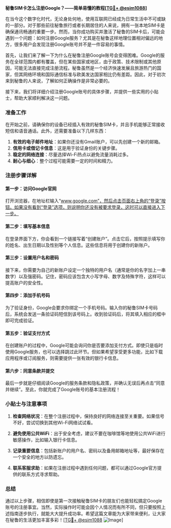 **秘鲁SIM卡怎么注册Google？——简单易懂的教程[[TG💪+ @esim1088](https://t.me/s/esim1088)]**

在当今这个数字化时代，无论身处何地，使用互联网已经成为日常生活中不可或缺的一部分。对于那些前往秘鲁旅行或者长期居住的人来说，拥有一张本地SIM卡是确保通讯畅通的重要一步。然而，当你成功购买并激活了秘鲁的SIM卡后，可能会遇到一个问题：如何注册Google服务？尤其是在秘鲁这样地理位置相对偏远的地方，很多用户会发现注册Google账号并不是一件容易的事情。

首先，让我们来了解一下为什么在秘鲁注册Google账号会变得困难。Google的服务在全球范围内都有覆盖，但在某些国家或地区，由于政策、技术限制或其他原因，可能无法直接完成注册流程。秘鲁虽然是一个经济快速发展且旅游热门的国家，但其网络环境和国际通信标准与欧美发达国家相比仍有差距。因此，对于初次来到秘鲁的人来说，了解如何正确操作是非常必要的。

接下来，我们将详细介绍注册Google账号的具体步骤，并提供一些实用的小贴士，帮助大家顺利解决这一问题。

### 准备工作

在开始之前，请确保你的设备已经插入有效的秘鲁SIM卡，并且手机能够正常接收短信和语音通话。此外，还需要准备以下几样东西：

1. **有效的电子邮件地址**：如果你还没有Gmail账户，可以先创建一个新的邮箱。
2. **信用卡或借记卡信息**：这是用于验证身份的关键步骤。
3. **稳定的网络连接**：尽量选择Wi-Fi热点以避免流量消耗过多。
4. **耐心与细心**：整个过程可能需要一定的时间和精力。

### 注册步骤详解

#### 第一步：访问Google官网
打开浏览器，在地址栏输入“www.google.com”，然后点击页面右上角的“登录”按钮。如果没有看到“登录”选项，则说明你还没有被要求登录，这时可以直接进入下一步。

#### 第二步：填写基本信息
在登录界面下方，你会看到一个链接写着“创建账户”。点击它后，按照提示填写你的姓名、出生日期以及性别等个人信息。这些信息将用于创建你的新账户。

#### 第三步：设置用户名和密码
接下来，你需要为自己的新账户设定一个独特的用户名（通常是你的名字加上一串数字）以及强密码。记住，密码应该包含大小写字母、数字及特殊字符，这样可以提高账户的安全性。

#### 第四步：添加手机号码
为了验证身份，Google会要求你绑定一个手机号码。输入你的秘鲁SIM卡号码后，系统会发送一条验证码短信到该号码上。收到验证码后，将其填入相应的框中即可完成验证。

#### 第五步：验证支付方式
在创建账户的过程中，Google可能会询问你是否要添加支付方式。即使只是临时使用Google服务，也可以选择跳过此环节。但如果希望享受更多功能，比如下载应用程序或订阅服务，则需要提供一张有效的银行卡信息。

#### 第六步：同意条款并提交
最后一步就是仔细阅读Google的服务条款和隐私政策，并确认无误后再点击“同意并继续”。至此，你就完成了Google账号的基本注册流程！

### 小贴士与注意事项

1. **检查网络状况**：在整个注册过程中，保持良好的网络连接至关重要。如果信号不好，尝试切换到其他Wi-Fi网络试试看。
   
2. **避免使用公共WiFi**：出于安全考虑，建议不要在咖啡馆等地使用公共WiFi进行敏感操作，比如输入银行卡信息。

3. **记录重要信息**：包括新账户的用户名、密码以及备用邮箱地址等，最好保存在一个安全的地方以防遗忘。

4. **联系客服求助**：如果在注册过程中遇到任何问题，都可以通过Google官方提供的联系方式寻求帮助。

### 总结

通过以上步骤，相信即使是第一次接触秘鲁SIM卡的朋友们也能轻松搞定Google账号的注册事宜。当然，实际操作时可能会因个人情况而有所不同，但只要按照上述指南逐步执行，就能大大提升成功率。希望这篇文章能为大家带来便利，让大家在秘鲁的生活更加丰富多彩！[[TG💪+ @esim1088](https://t.me/s/esim1088) ![Image](https://i.postimg.cc/4NQfJmqS/Snipaste-2025-05-13-00-14-12.png)]